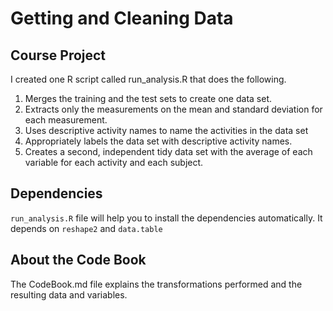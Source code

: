 # Getting and Cleaning Data

## Course Project

I created one R script called run_analysis.R that does the following.

1. Merges the training and the test sets to create one data set.
2. Extracts only the measurements on the mean and standard deviation for each measurement.
3. Uses descriptive activity names to name the activities in the data set
4. Appropriately labels the data set with descriptive activity names.
5. Creates a second, independent tidy data set with the average of each variable for each activity and each subject.


## Dependencies

```run_analysis.R``` file will help you to install the dependencies automatically. It depends on ```reshape2``` and ```data.table```

## About the Code Book

The CodeBook.md file explains the transformations performed and the resulting data and variables.
